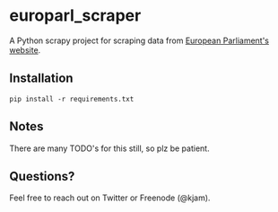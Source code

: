 # europarl_scraper
A Python scrapy project for scraping data from [European Parliament's website](http://www.europarl.europa.eu/).

## Installation

    pip install -r requirements.txt

## Notes

There are many TODO's for this still, so plz be patient.

## Questions?

Feel free to reach out on Twitter or Freenode (@kjam).


